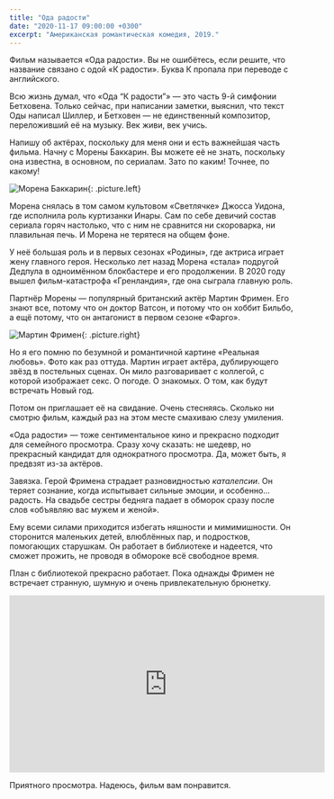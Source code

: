 ```yaml
---
title: "Ода радости"
date: "2020-11-17 09:00:00 +0300"
excerpt: "Американская романтическая комедия, 2019."
---
```


Фильм называется «Ода радости». Вы не ошибётесь, если решите, что название связано с одой «К радости». Буква К пропала при переводе с английского.

Всю жизнь думал, что «Ода “К радости”» — это часть 9-й симфонии Бетховена. Только сейчас, при написании заметки, выяснил, что текст Оды написал Шиллер, и Бетховен — не единственный композитор, переложивший её на музыку. Век живи, век учись.

Напишу об актёрах, поскольку для меня они и есть важнейшая часть фильма. Начну с Морены Баккарин. Вы можете её не знать, поскольку она известна, в основном, по сериалам. Зато по каким! Точнее, по какому!

![Морена Баккарин](https://github.com/mark-shevchenko-name/mark-shevchenko-name.github.io/assets/10639110/321ccaa9-15cb-48d4-bce6-0a78fe4cfc28){: .picture.left}

Морена снялась в том самом культовом «Светлячке» Джосса Уидона, где исполнила роль куртизанки Инары. Сам по себе девичий состав сериала горяч настолько, что с ним не сравнится ни скороварка, ни плавильная печь. И Морена не терятеся на общем фоне.

У неё большая роль и в первых сезонах «Родины», где актриса играет жену главного героя. Несколько лет назад Морена «стала» подругой Дедпула в одноимённом блокбастере и его продолжении. В 2020 году вышел фильм-катастрофа «Гренландия», где она сыграла главную роль.

Партнёр Морены — популярный британский актёр Мартин Фримен. Его знают все, потому что он доктор Ватсон, и потому что он хоббит Бильбо, а ещё потому, что он антагонист в первом сезоне «Фарго».

![Мартин Фримен](https://github.com/mark-shevchenko-name/mark-shevchenko-name.github.io/assets/10639110/caf30dd9-a86f-4213-83ba-a502f2c56774){: .picture.right}

Но я его помню по безумной и романтичной картине «Реальная любовь». Фото как раз оттуда. Мартин играет актёра, дублирующего звёзд в постельных сценах. Он мило разговаривает с коллегой, с которой изображает секс. О погоде. О знакомых. О том, как будут встречать Новый год.

Потом он приглашает её на свидание. Очень стесняясь. Сколько ни смотрю фильм, каждый раз на этом месте смахиваю слезу умиления.

«Ода радости» — тоже сентиментальное кино и прекрасно подходит для семейного просмотра. Сразу хочу сказать: не шедевр, но прекрасный кандидат для однократного просмотра. Да, может быть, я предвзят из-за актёров.

Завязка. Герой Фримена страдает разновидностью *каталепсии*. Он теряет сознание, когда испытывает сильные эмоции, и особенно... радость. На свадьбе сестры бедняга падает в обморок сразу после слов «объявляю вас мужем и женой».

Ему всеми силами приходится избегать няшности и мимимишности. Он сторонится маленьких детей, влюблённых пар, и подростков, помогающих старушкам. Он работает в библиотеке и надеется, что сможет прожить, не проводя в обмороке всё свободное время.

План с библиотекой прекрасно работает. Пока однажды Фримен не встречает странную, шумную и очень привлекательную брюнетку.

<div class="video-wrapper">
    <iframe width="560" height="315" src="https://www.youtube.com/embed/C4v2lBWqVLo" frameborder="0" allow="accelerometer; autoplay; clipboard-write; encrypted-media; gyroscope; picture-in-picture" allowfullscreen></iframe>
</div>

Приятного просмотра. Надеюсь, фильм вам понравится.
